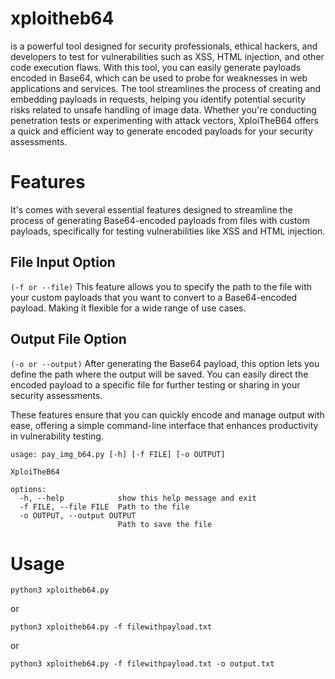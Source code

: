 # xploitheb64

is a powerful tool designed for security professionals, ethical hackers, and developers to test for vulnerabilities such as XSS, HTML injection, and other code execution flaws. With this tool, you can easily generate payloads encoded in Base64, which can be used to probe for weaknesses in web applications and services. The tool streamlines the process of creating and embedding payloads in requests, helping you identify potential security risks related to unsafe handling of image data. Whether you're conducting penetration tests or experimenting with attack vectors, XploiTheB64 offers a quick and efficient way to generate encoded payloads for your security assessments.

# Features
It's comes with several essential features designed to streamline the process of generating Base64-encoded payloads from files with custom payloads, specifically for testing vulnerabilities like XSS and HTML injection.

## File Input Option
`(-f or --file)`
This feature allows you to specify the path to the file with your custom payloads that you want to convert to a Base64-encoded payload. Making it flexible for a wide range of use cases.

## Output File Option
`(-o or --output)`
After generating the Base64 payload, this option lets you define the path where the output will be saved. You can easily direct the encoded payload to a specific file for further testing or sharing in your security assessments.

These features ensure that you can quickly encode and manage output with ease, offering a simple command-line interface that enhances productivity in vulnerability testing.

```
usage: pay_img_b64.py [-h] [-f FILE] [-o OUTPUT]

XploiTheB64

options:
  -h, --help            show this help message and exit
  -f FILE, --file FILE  Path to the file
  -o OUTPUT, --output OUTPUT
                        Path to save the file
```
# Usage
`python3 xploitheb64.py`

or

`python3 xploitheb64.py -f filewithpayload.txt`

or 

`python3 xploitheb64.py -f filewithpayload.txt -o output.txt`


